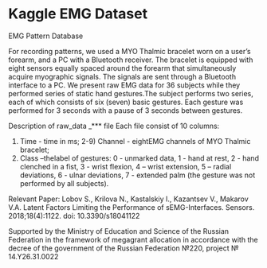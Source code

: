 # Kaggle EMG Dataset

EMG Pattern Database

For recording patterns, we used a MYO Thalmic bracelet worn on a user’s forearm, and a PC with a Bluetooth receiver. The bracelet is equipped with eight sensors equally spaced around the forearm that simultaneously acquire myographic signals. The signals are sent through a Bluetooth interface to a PC. 
We present raw EMG data for 36 subjects while they performed series of static hand gestures.The subject performs two series, each of which consists of six (seven) basic gestures. Each gesture was performed for 3 seconds with a pause of 3 seconds between gestures.


Description of raw_data _*** file
Each file consist of 10 columns:
1) Time - time in ms;
2-9) Channel - eightEMG channels of MYO Thalmic bracelet;
10) Class  –thelabel of gestures: 
0 - unmarked data,
1 - hand at rest, 
2 - hand clenched in a fist, 
3 - wrist flexion,
4 – wrist extension,
5 – radial deviations,
6 - ulnar deviations,
7 - extended palm (the gesture was not performed by all subjects).




Relevant Paper:
Lobov S., Krilova N., Kastalskiy I., Kazantsev V., Makarov V.A. Latent Factors Limiting the Performance of sEMG-Interfaces. Sensors. 2018;18(4):1122. doi: 10.3390/s18041122


Supported by the Ministry of Education and Science of the Russian Federation in the framework of megagrant allocation in accordance with the decree of the government of the Russian Federation №220, project № 14.Y26.31.0022 
